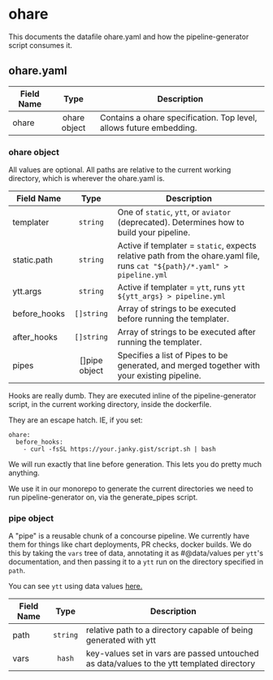 # ohare

This documents the datafile ohare.yaml and how the pipeline-generator script consumes it.

## ohare.yaml

Field Name        | Type             | Description
------------------|:----------------:|--------------------------------------------------
ohare             | ohare object    | Contains a ohare specification. Top level, allows future embedding.

### ohare object

All values are optional. All paths are relative to the current working directory, which is wherever the ohare.yaml
is.

Field Name      | Type             | Description
----------------|:----------------:|--------------------------------------------------
templater       | `string`         | One of `static`, `ytt`, or `aviator` (deprecated). Determines how to build your pipeline.
static.path     | `string`         | Active if templater = `static`, expects relative path from the ohare.yaml file, runs `cat "${path}/*.yaml" > pipeline.yml`
ytt.args        | `string`         | Active if templater = `ytt`, runs `ytt ${ytt_args} > pipeline.yml`
before_hooks    | `[]string`       | Array of strings to be executed before running the templater.
after_hooks     | `[]string`       | Array of strings to be executed after running the templater.
pipes           | []pipe object    | Specifies a list of Pipes to be generated, and merged together with your existing pipeline.

Hooks are really dumb. They are executed inline of the pipeline-generator script, in the current working directory, inside the dockerfile.

They are an escape hatch. IE, if you set:

```
ohare:
  before_hooks:
    - curl -fsSL https://your.janky.gist/script.sh | bash
```

We will run exactly that line before generation. This lets you do pretty much anything.

We use it in our monorepo to generate the current directories we need to run pipeline-generator on, via the generate_pipes script.

### pipe object

A "pipe" is a reusable chunk of a concourse pipeline. We currently have them for things like chart deployments, PR checks, docker builds.
We do this by taking the `vars` tree of data, annotating it as #@data/values per `ytt`'s documentation, and then passing it to a `ytt` run
on the directory specified in `path`.

You can see `ytt` using data values [here.](https://get-ytt.io/#example:example-load-data-values)

Field Name      | Type             | Description
----------------|:----------------:|--------------------------------------------------
path            | `string`         | relative path to a directory capable of being generated with ytt
vars            | `hash`           | key-values set in vars are passed untouched as data/values to the ytt templated directory
